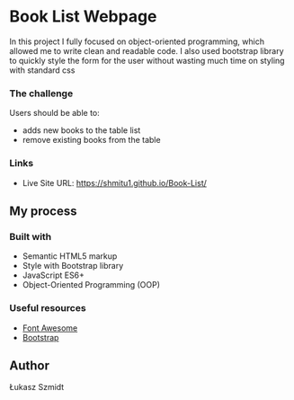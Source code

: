 # Book List Webpage

In this project I fully focused on object-oriented programming, which allowed me to write clean and readable code. I also used bootstrap library to quickly style the form for the user without wasting much time on styling with standard css

### The challenge

Users should be able to:

- adds new books to the table list
- remove existing books from the table

### Links
- Live Site URL: https://shmitu1.github.io/Book-List/


## My process

### Built with

- Semantic HTML5 markup
- Style with Bootstrap library
- JavaScript ES6+
- Object-Oriented Programming (OOP)


### Useful resources

- [Font Awesome](https://fontawesome.com/icons)
- [Bootstrap](https://getbootstrap.com/)


## Author
Łukasz Szmidt

